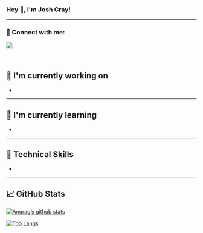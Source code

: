 <p align=”center”>

</p>

### Hey 👋, I'm Josh Gray!

***

### 🤝 Connect with me:
[<img src="https://img.shields.io/badge/linkedin-%230077B5.svg?&style=for-the-badge&logo=linkedin&logoColor=white" />](https://www.linkedin.com/in/joshwgray)

</br>

## 🔭 I'm currently working on

- 
***

## 🌱 I'm currently learning

-
***

## 💼 Technical Skills

-
***

## 📈 GitHub Stats 
[![Anurag’s github stats](https://github-readme-stats.vercel.app/api?username=joshwgray)](https://github.com/joshwgray)

[![Top Langs](https://github-readme-stats.vercel.app/api/top-langs/?username=joshwgray&layout=compact)](https://github.com/joshwgray)
